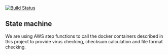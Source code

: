 [![Build Status](https://travis-ci.org/nationalarchives/prototype-state-machine.svg?branch=master)](https://travis-ci.org/nationalarchives/prototype-state-machine)

## State machine

We are using AWS step functions to call the docker containers described in this project to provide virus checking, checksum calculation and file format checking.